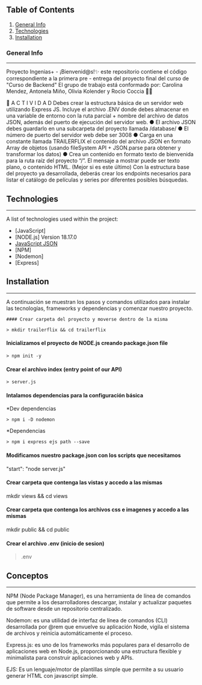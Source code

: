 

## Table of Contents
1. [General Info](#general-info)
2. [Technologies](#technologies)
3. [Installation](#installation)

### General Info
***
Proyecto Ingenias+ - 
¡Bienvenid@s!✨ este repositorio contiene el código correspondiente a la primera pre - entrega del proyecto final del curso de "Curso de Backend"
El grupo de trabajo está conformado por: Carolina Mendez, Antonela Miño, Olivia Kolender y Rocio Coccia 🙋‍♀️

📌 A C T I V I D A D 
Debes crear la estructura básica de un servidor web utilizando Express JS.
Incluye el archivo .ENV donde debes almacenar en una variable de entorno con la ruta parcial + 
nombre del archivo de datos JSON, además del puerto de ejecución del servidor web.
  ● El archivo JSON debes guardarlo en una subcarpeta del proyecto llamada /database/
  ● El número de puerto del servidor web debe ser 3008
  ● Carga en una constante llamada TRAILERFLIX el contenido del archivo JSON en formato 
    Array de objetos (usando fileSystem API + JSON.parse para obtener y transformar los datos)
  ● Crea un contenido en formato texto de bienvenida para la ruta raíz del proyecto “/”. El 
 mensaje a mostrar puede ser texto plano, o contenido HTML. (Mejor si es este último)
 Con la estructura base del proyecto ya desarrollada, deberás crear los endpoints necesarios para 
 listar el catálogo de películas y series por diferentes posibles búsquedas. 

## Technologies
***
A list of technologies used within the project:
* [JavaScript]
* [NODE.js] Version 18.17.0
* [JavaScript JSON]()
* [NPM]
* [Nodemon]
* [Express]

## Installation
***
A continuación se muestran los pasos y comandos utilizados para instalar las tecnologías, frameworks y dependencias y comenzar nuestro proyecto.
```
#### Crear carpeta del proyecto y moverse dentro de la misma

> mkdir trailerflix && cd trailerflix
```
#### Inicializamos el proyecto de NODE.js creando package.json file
```
> npm init -y
```
#### Crear el archivo index (entry point of our API)
```
> server.js
```
#### Intalamos dependencias para la configuración básica
*Dev dependencias
```
> npm i -D nodemon
```
*Dependencias
```
> npm i express ejs path --save
```
#### Modificamos nuestro package.json con los scripts que necesitamos
"start": "node server.js"

#### Crear carpeta que contenga las vistas y accedo a las mismas
mkdir views && cd views

#### Crear carpeta que contenga los archivos css e imagenes y accedo a las mismas
mkdir public && cd public

#### Crear el archivo .env (inicio de sesion)
> .env


## Conceptos
***
NPM (Node Package Manager), es una herramienta de línea de comandos que permite a los desarrolladores descargar, instalar y actualizar paquetes de software desde un repositorio centralizado.

Nodemon: es una utilidad de interfaz de línea de comandos (CLI) desarrollada por @rem que envuelve su aplicación Node, vigila el sistema de archivos y reinicia automáticamente el proceso.

Express.js: es uno de los frameworks más populares para el desarrollo de aplicaciones web en Node.js, 
proporcionando una estructura flexible y minimalista para construir aplicaciones web y APIs. 

EJS: Es un lenguaje/motor de plantillas simple que permite a su usuario generar HTML con javascript simple.



